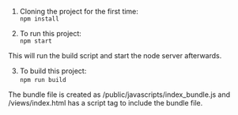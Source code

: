 1. Cloning the project for the first time:  
`npm install`  

2. To run this project:  
`npm start`

This will run the build script and start the node server afterwards.  

3. To build this project:  
`npm run build`

The bundle file is created as /public/javascripts/index_bundle.js and /views/index.html has a script tag to include the bundle file.
